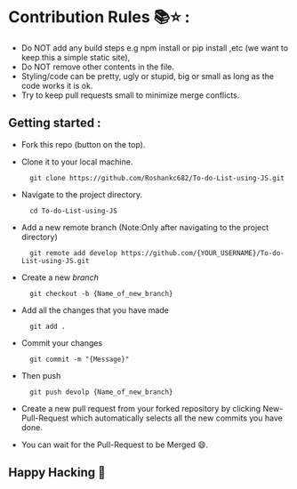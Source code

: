 # Contribution Rules :books::star: :

- Do NOT add any build steps e.g npm install or pip install ,etc (we want to keep this a simple static site),
- Do NOT remove other contents in the file.
- Styling/code can be pretty, ugly or stupid, big or small as long as the code works it is ok.
- Try to keep pull requests small to minimize merge conflicts.

## Getting started  :

- Fork this repo (button on the top).
- Clone it to your local machine.

        git clone https://github.com/Roshankc682/To-do-List-using-JS.git

- Navigate to the project directory.

        cd To-do-List-using-JS

- Add a new remote branch (Note:Only after navigating to the project directory) 

        git remote add develop https://github.com/{YOUR_USERNAME}/To-do-List-using-JS.git

- Create a new *branch*

        git checkout -b {Name_of_new_branch}

- Add all the changes that you have made

        git add .

- Commit your changes 

        git commit -m "{Message}"

- Then push 

        git push devolp {Name_of_new_branch}
    
- Create a new pull request from your forked repository by clicking New-Pull-Request which automatically selects all the new commits you have done.

- You can wait for the Pull-Request to be Merged :smile:.<br>

<h2> Happy Hacking 🤩 </h2>
